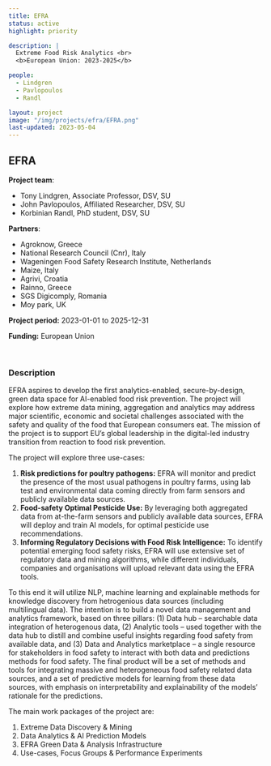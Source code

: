 ```yaml
---
title: EFRA
status: active
highlight: priority

description: |
  Extreme Food Risk Analytics <br>
  <b>European Union: 2023-2025</b>

people:
  - Lindgren
  - Pavlopoulos
  - Randl

layout: project
image: "/img/projects/efra/EFRA.png"
last-updated: 2023-05-04
---
```


## EFRA

**Project team**:
- Tony Lindgren, Associate Professor, DSV, SU
- John Pavlopoulos, Affiliated Researcher, DSV, SU
- Korbinian Randl, PhD student, DSV, SU

**Partners**:
- Agroknow, Greece
- National Research Council (Cnr), Italy
- Wageningen Food Safety Research Institute, Netherlands
- Maize, Italy
- Agrivi, Croatia
- Rainno, Greece
- SGS Digicomply, Romania
- Moy park, UK

**Project period:** 2023-01-01 to 2025-12-31

**Funding:** European Union

<br>

### Description

EFRA aspires to develop the first analytics-enabled, secure-by-design, green data space for AI-enabled food risk prevention. The project will explore how extreme data mining, aggregation and analytics may address major scientific, economic and societal challenges associated with the safety and quality of the food that European consumers eat. The mission of the project is to support EU’s global leadership in the digital-led industry transition from reaction to food risk prevention. 

The project will explore three use-cases:

1. **Risk predictions for poultry pathogens:** EFRA will monitor and predict the presence of the most usual pathogens in poultry farms, using lab test and environmental data coming directly from farm sensors and publicly available data sources. 
2. **Food-safety Optimal Pesticide Use:** By leveraging both aggregated data from at-the-farm sensors and publicly available data sources, EFRA will deploy and train AI models, for optimal pesticide use recommendations.
3. **Informing Regulatory Decisions with Food Risk Intelligence:** To identify potential emerging food safety risks, EFRA will use extensive set of regulatory data and mining algorithms, while different individuals, companies and organisations will upload relevant data using the EFRA tools.

To this end it will utilize NLP, machine learning and explainable methods for knowledge discovery from hetrogenious data sources (including multilingual data). The intention is to build a novel data management and analytics framework, based on three pillars: (1) Data hub – searchable data integration of heterogenous data, (2) Analytic tools – used together with the data hub to distill and combine useful insights regarding food safety from available data, and (3) Data and Analytics marketplace – a single resource for stakeholders in food safety to interact with both data and predictions methods for food safety. The final product will be a set of methods and tools for integrating massive and heterogeneous food safety related data sources, and a set of predictive models for learning from these data sources, with emphasis on interpretability and explainability of the models’ rationale for the predictions.

The main work packages of the project are:

1. Extreme Data Discovery & Mining <br>
2. Data Analytics & AI Prediction Models <br>
3. EFRA Green Data & Analysis Infrastructure <br>
4. Use-cases, Focus Groups & Performance Experiments <br>

